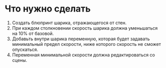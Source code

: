 # Что нужно сделать
1. Cоздать блюпринт шарика, отражающегося от стен. 
2. При каждом столкновении скорость шарика должна уменьшаться на 10% от базовой.
3. Добавьть внутри шарика переменную, которая будет задавать минимальный предел скорости, ниже которого скорость не сможет опускаться.
4. Переменная минимальной скорости должна редактироваться со сцены.
